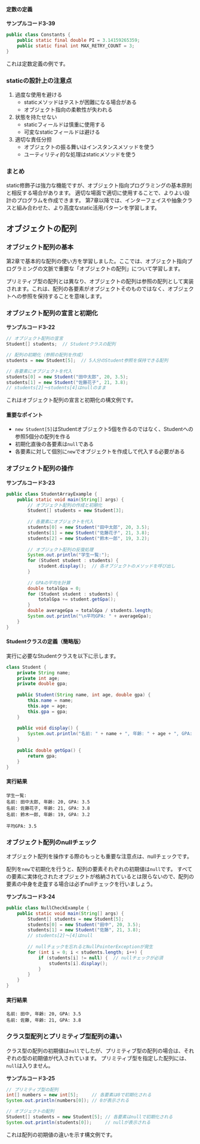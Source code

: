 <!-- 
校正チャンク情報
================
元ファイル: chapter03-oop-basics.md
チャンク: 12/15
行範囲: 2078 - 2268
作成日時: 2025-08-03 01:46:20

校正時の注意事項:
- 文章の流れは前後のチャンクを考慮してください
- このヘッダーとフッターは校正対象外です
- 校正が完了したらステータスを「completed」に変更してください
================
-->

#### 定数の定義

<span class="listing-number">**サンプルコード3-39**</span>

   ```java
   public class Constants {
       public static final double PI = 3.14159265359;
       public static final int MAX_RETRY_COUNT = 3;
   }
   ```

   これは定数定義の例です。

### staticの設計上の注意点

1. 過度な使用を避ける
   - staticメソッドはテストが困難になる場合がある
   - オブジェクト指向の柔軟性が失われる
2. 状態を持たせない
   - staticフィールドは慎重に使用する
   - 可変なstaticフィールドは避ける
3. 適切な責任分担
   - オブジェクトの振る舞いはインスタンスメソッドを使う
   - ユーティリティ的な処理はstaticメソッドを使う

### まとめ

static修飾子は強力な機能ですが、オブジェクト指向プログラミングの基本原則と相反する場合があります。
適切な場面で適切に使用することで、よりよい設計のプログラムを作成できます。
第7章以降では、インターフェイスや抽象クラスと組み合わせた、より高度なstatic活用パターンを学習します。









## オブジェクトの配列

### オブジェクト配列の基本

第2章で基本的な配列の使い方を学習しました。ここでは、オブジェクト指向プログラミングの文脈で重要な「オブジェクトの配列」について学習します。

プリミティブ型の配列とは異なり、オブジェクトの配列は参照の配列として実装されます。これは、配列の各要素がオブジェクトそのものではなく、オブジェクトへの参照を保持することを意味します。

### オブジェクト配列の宣言と初期化

<span class="listing-number">**サンプルコード3-22**</span>

```java
// オブジェクト配列の宣言
Student[] students;  // Studentクラスの配列

// 配列の初期化（参照の配列を作成）
students = new Student[5];  // 5人分のStudent参照を保持できる配列

// 各要素にオブジェクトを代入
students[0] = new Student("田中太郎", 20, 3.5);
students[1] = new Student("佐藤花子", 21, 3.8);
// students[2]〜students[4]はnullのまま
```

これはオブジェクト配列の宣言と初期化の構文例です。

#### 重要なポイント

- `new Student[5]`はStudentオブジェクト5個を作るのではなく、Studentへの参照5個分の配列を作る
- 初期化直後の各要素は`null`である
- 各要素に対して個別に`new`でオブジェクトを作成して代入する必要がある

### オブジェクト配列の操作

<span class="listing-number">**サンプルコード3-23**</span>

```java
public class StudentArrayExample {
    public static void main(String[] args) {
        // オブジェクト配列の作成と初期化
        Student[] students = new Student[3];
        
        // 各要素にオブジェクトを代入
        students[0] = new Student("田中太郎", 20, 3.5);
        students[1] = new Student("佐藤花子", 21, 3.8);
        students[2] = new Student("鈴木一郎", 19, 3.2);
        
        // オブジェクト配列の反復処理
        System.out.println("学生一覧:");
        for (Student student : students) {
            student.display();  // 各オブジェクトのメソッドを呼び出し
        }
        
        // GPAの平均を計算
        double totalGpa = 0;
        for (Student student : students) {
            totalGpa += student.getGpa();
        }
        double averageGpa = totalGpa / students.length;
        System.out.println("\n平均GPA: " + averageGpa);
    }
}
```

#### Studentクラスの定義（簡略版）
実行に必要なStudentクラスを以下に示します。
```java
class Student {
    private String name;
    private int age;
    private double gpa;
    
    public Student(String name, int age, double gpa) {
        this.name = name;
        this.age = age;
        this.gpa = gpa;
    }
    
    public void display() {
        System.out.println("名前: " + name + ", 年齢: " + age + ", GPA: " + gpa);
    }
    
    public double getGpa() {
        return gpa;
    }
}
```

#### 実行結果

```
学生一覧:
名前: 田中太郎, 年齢: 20, GPA: 3.5
名前: 佐藤花子, 年齢: 21, GPA: 3.8
名前: 鈴木一郎, 年齢: 19, GPA: 3.2

平均GPA: 3.5
```

### オブジェクト配列のnullチェック

オブジェクト配列を操作する際のもっとも重要な注意点は、nullチェックです。

配列を`new`で初期化を行うと、配列の要素それぞれの初期値は`null`です。
すべての要素に実体化されたオブジェクトが格納されているとは限らないので、配列の要素の中身を走査する場合は必ずnullチェックを行いましょう。


<span class="listing-number">**サンプルコード3-24**</span>

```java
public class NullCheckExample {
    public static void main(String[] args) {
        Student[] students = new Student[5];
        students[0] = new Student("田中", 20, 3.5);
        students[1] = new Student("佐藤", 21, 3.8);
        // students[2]〜[4]はnull
        
        // nullチェックを忘れるとNullPointerExceptionが発生
        for (int i = 0; i < students.length; i++) {
            if (students[i] != null) {  // nullチェックが必須
                students[i].display();
            }
        }
    }
}
```

#### 実行結果

```
名前: 田中, 年齢: 20, GPA: 3.5
名前: 佐藤, 年齢: 21, GPA: 3.8
```

### クラス型配列とプリミティブ型配列の違い

クラス型の配列の初期値は`null`でしたが、プリミティブ型の配列の場合は、それぞれの型の初期値が代入されています。
プリミティブ型を指定した配列には、`null`は入りません。

<span class="listing-number">**サンプルコード3-25**</span>

```java
// プリミティブ型の配列
int[] numbers = new int[5];     // 各要素は0で初期化される
System.out.println(numbers[0]); // 0が表示される

// オブジェクトの配列
Student[] students = new Student[5]; // 各要素はnullで初期化される
System.out.println(students[0]);     // nullが表示される
```

これは配列の初期値の違いを示す構文例です。



<!-- 
================
チャンク 12/15 の終了
校正ステータス: [ ] 未完了 / [ ] 完了
================
-->
